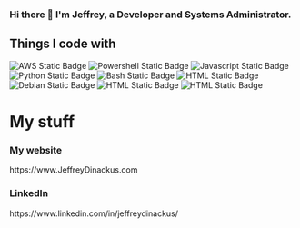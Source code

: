 ### Hi there 👋 I'm Jeffrey, a Developer and Systems Administrator.

## Things I code with

<img alt="AWS Static Badge" src="https://img.shields.io/badge/AWS-red">&nbsp;<img alt="Powershell Static Badge" src="https://img.shields.io/badge/Powershell-black">
<img alt="Javascript Static Badge" src="https://img.shields.io/badge/JavaScript-blue">
<img alt="Python Static Badge" src="https://img.shields.io/badge/Python-darkgreen">
<img alt="Bash Static Badge" src="https://img.shields.io/badge/Bash-Yellow">
<img alt="HTML Static Badge" src="https://img.shields.io/badge/MySQL-00758F">
<img alt="Debian Static Badge" src="https://img.shields.io/badge/Debian-purple">
<img alt="HTML Static Badge" src="https://img.shields.io/badge/HTML5+Bootstrap5+CSS3-6610F2">
<img alt="HTML Static Badge" src="https://img.shields.io/badge/VSCode-lightblue">


# My stuff

<h3>My website</h3>

<p>https://www.JeffreyDinackus.com</p>

<h3>LinkedIn</h3>
<p>https://www.linkedin.com/in/jeffreydinackus/</p>








<!--
**JeffreyDinackus/JeffreyDinackus** is a ✨ _special_ ✨ repository because its `README.md` (this file) appears on your GitHub profile.

Here are some ideas to get you started:

- 🔭 I’m currently working on ...
- 🌱 I’m currently learning ...
- 👯 I’m looking to collaborate on ...
- 🤔 I’m looking for help with ...
- 💬 Ask me about ...
- 📫 How to reach me: ...
- 😄 Pronouns: ...
- ⚡ Fun fact: ...
-->
